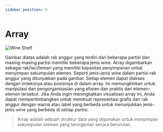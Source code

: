 ```yaml
---
sidebar_position: 8
---
```


# Array

![Wine Shelf](https://i.imgur.com/BvhD8ZZ.png)

Gambar diatas adalah rak anggur yang terdiri dari beberapa partisi dan masing-masing partisi memiliki beberapa jenis wine.
Array digambarkan sebagai rak/laci/lemari yang memiliki kapasitas penyimpanan untuk menyimpan sekumpulan elemen. Seperti jenis-jenis wine dalam partisi rak anggur yang ditunjukkan pada gambar. Setiap elemen dapat diakses dengan indeksnya atau posisinya di dalam array. Ini memungkinkan untuk manipulasi dan pengorganisasian yang efisien dan praktis dari elemen-elemen tersebut. Jika Anda ingin meningkatkan visualisasi array ini, Anda dapat mempertimbangkan untuk membuat representasi grafis dari rak anggur dengan warna atau label yang berbeda untuk menunjukkan jenis-jenis wine yang berbeda di setiap partisi.

> Array adalah sebuah struktur data yang digunakan untuk menyimpan sekumpulan elemen yang terorganisir secara berurutan.
